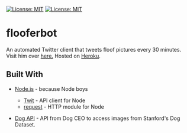 [![License: MIT](https://img.shields.io/badge/License-MIT-yellow.svg)](https://opensource.org/licenses/MIT)
[![License: MIT](https://img.shields.io/badge/License-Good%20Boy-brightgreen.svg)](https://icons8.com/good-boy-license/)


# flooferbot

An automated Twitter client that tweets floof pictures every 30 minutes. Visit him over [here.](https://twitter.com/flooferbot) Hosted on [Heroku](https://heroku.com/).

## Built With

* [Node.js](https://nodejs.org/en/) - because Node boys
  * [Twit](https://www.npmjs.com/package/twit) - API client for Node
  * [request](https://www.npmjs.com/package/request) - HTTP module for Node
  
* [Dog API](https://dog.ceo/dog-api/) - API from Dog CEO to access images from Stanford's Dog Dataset.


